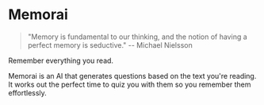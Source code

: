 # Memorai
> "Memory is fundamental to our thinking, and the notion of having a perfect memory is seductive." -- Michael Nielsson

Remember everything you read. 

Memorai is an AI that generates questions based on the text you're reading. It works out the perfect time to quiz you with them so you remember them effortlessly.

